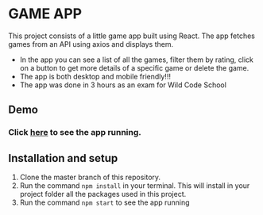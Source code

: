 # GAME APP

This project consists of a little game app built using React. The app fetches games from an API using axios and displays them.

- In the app you can see a list of all the games, filter them by rating, click on a button to get more details of a specific game or delete the game.
- The app is both desktop and mobile friendly!!!
- The app was done in 3 hours as an exam for Wild Code School

## Demo

### Click [here](https://susanaalvarezzuluaga.github.io/game-app/) to see the app running.

## Installation and setup

1. Clone the master branch of this repository.
2. Run the command `npm install` in your terminal. This will install in your project folder all the packages used in this project.
3. Run the command `npm start` to see the app running
